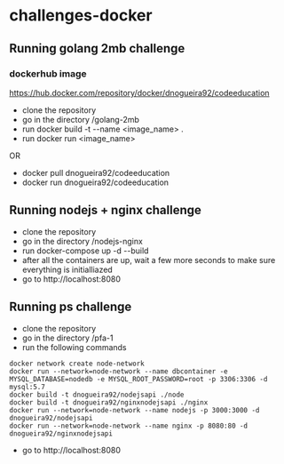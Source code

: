 # challenges-docker

## Running golang 2mb challenge
### dockerhub image
https://hub.docker.com/repository/docker/dnogueira92/codeeducation

- clone the repository
- go in the directory /golang-2mb
- run docker build -t --name <image_name> .
- run docker run <image_name>

OR

- docker pull dnogueira92/codeeducation
- docker run dnogueira92/codeeducation


## Running nodejs + nginx challenge

- clone the repository
- go in the directory /nodejs-nginx
- run docker-compose up -d --build
- after all the containers are up, wait a few more seconds to make sure everything is initialliazed
- go to http://localhost:8080

## Running ps challenge

- clone the repository
- go in the directory /pfa-1
- run the following commands
```
docker network create node-network
docker run --network=node-network --name dbcontainer -e MYSQL_DATABASE=nodedb -e MYSQL_ROOT_PASSWORD=root -p 3306:3306 -d mysql:5.7
docker build -t dnogueira92/nodejsapi ./node
docker build -t dnogueira92/nginxnodejsapi ./nginx
docker run --network=node-network --name nodejs -p 3000:3000 -d dnogueira92/nodejsapi
docker run --network=node-network --name nginx -p 8080:80 -d dnogueira92/nginxnodejsapi
```
- go to http://localhost:8080